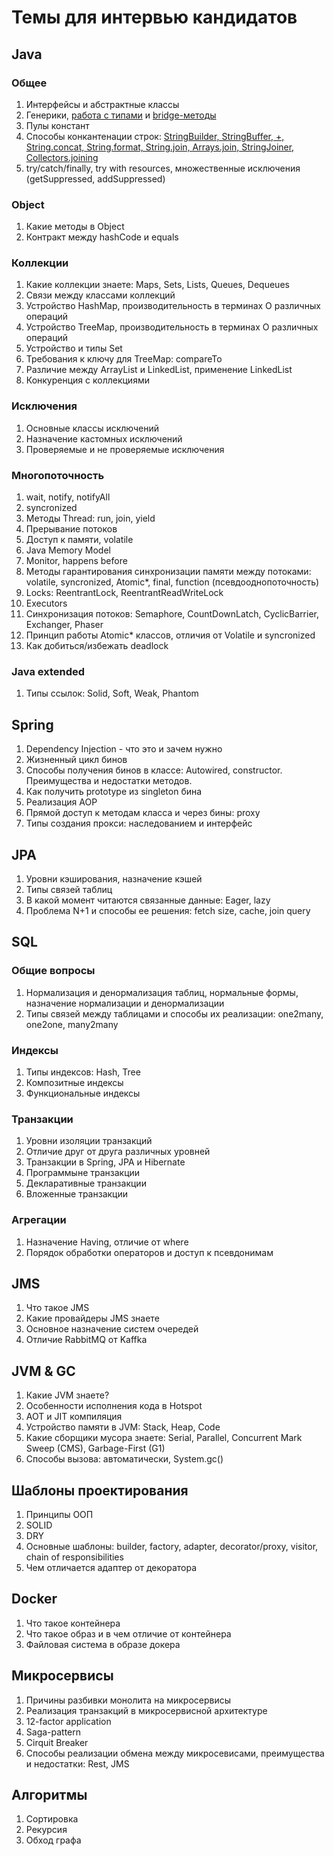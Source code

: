 # Темы для интервью кандидатов

## Java

### Общее
1. Интерфейсы и абстрактные классы
1. Генерики, [работа с типами](https://habr.com/ru/company/sberbank/blog/416413/) и [bridge-методы](https://docs.oracle.com/javase/tutorial/java/generics/bridgeMethods.html)
1. Пулы констант
1. Способы конкантенации строк: [StringBuilder, StringBuffer, +, String.concat, String.format, String.join, Arrays.join, StringJoiner, Collectors.joining](https://www.baeldung.com/java-strings-concatenation)
1. try/catch/finally, try with resources, множественные исключения (getSuppressed, addSuppressed)

### Object
1. Какие методы в Object
1. Контракт между hashCode и equals

### Коллекции

1. Какие коллекции знаете: Maps, Sets, Lists, Queues, Dequeues
1. Связи между классами коллекций
1. Устройство HashMap, производительность в терминах O различных операций
1. Устройство TreeMap, производительность в терминах O различных операций
1. Устройство и типы Set
1. Требования к ключу для TreeMap: compareTo
1. Различие между ArrayList и LinkedList, применение LinkedList
1. Конкуренция с коллекциями

### Исключения
1. Основные классы исключений
1. Назначение кастомных исключений
1. Проверяемые и не проверяемые исключения

### Многопоточность
1. wait, notify, notifyAll
1. syncronized
1. Методы Thread: run, join, yield
1. Прерывание потоков
1. Доступ к памяти, volatile
1. Java Memory Model
1. Monitor, happens before
1. Методы гарантирования синхронизации памяти между потоками: volatile, syncronized, Atomic*, final, function (псевдооднопоточность)
1. Locks: ReentrantLock, ReentrantReadWriteLock
1. Executors
1. Синхронизация потоков: Semaphore, CountDownLatch, CyclicBarrier, Exchanger<V>, Phaser
1. Принцип работы Atomic* классов, отличия от Volatile и syncronized
1. Как добиться/избежать deadlock
  
### Java extended
1. Типы ссылок: Solid, Soft, Weak, Phantom

## Spring
1. Dependency Injection - что это и зачем нужно
1. Жизненный цикл бинов
1. Способы получения бинов в классе: Autowired, constructor. Преимущества и недостатки методов.
1. Как получить prototype из singleton бина
1. Реализация AOP
1. Прямой доступ к методам класса и через бины: proxy
1. Типы создания прокси: наследованием и интерфейс

## JPA

1. Уровни кэширования, назначение кэшей
1. Типы связей таблиц
1. В какой момент читаются связанные данные: Eager, lazy
1. Проблема N+1 и способы ее решения: fetch size, cache, join query

## SQL

### Общие вопросы
1. Нормализация и денормализация таблиц, нормальные формы, назначение нормализации и денормализации
1. Типы связей между таблицами и способы их реализации: one2many, one2one, many2many

### Индексы
1. Типы индексов: Hash, Tree
1. Композитные индексы
1. Функциональные индексы

### Транзакции
1. Уровни изоляции транзакций
1. Отличие друг от друга различных уровней
1. Транзакции в Spring, JPA и Hibernate
1. Программыне транзакции
1. Декларативные транзакции
1. Вложенные транзакции

### Агрегации
1. Назначение Having, отличие от where
1. Порядок обработки операторов и доступ к псевдонимам

## JMS
1. Что такое JMS
1. Какие провайдеры JMS знаете
1. Основное назначение систем очередей
1. Отличие RabbitMQ от Kaffka

## JVM & GC
1. Какие JVM знаете?
1. Особенности исполнения кода в Hotspot
1. AOT и JIT компиляция
1. Устройство памяти в JVM: Stack, Heap, Code
1. Какие сборщики мусора знаете: Serial, Parallel, Concurrent Mark Sweep (CMS), Garbage-First (G1)
1. Способы вызова: автоматически, System.gc()

## Шаблоны проектирования
1. Принципы ООП
1. SOLID
1. DRY
1. Основные шаблоны: builder, factory, adapter, decorator/proxy, visitor, chain of responsibilities
1. Чем отличается адаптер от декоратора

## Docker
1. Что такое контейнера
1. Что такое образ и в чем отличие от контейнера
1. Файловая система в образе докера

## Микросервисы
1. Причины разбивки монолита на микросервисы
1. Реализация транзакций в микросервисной архитектуре
1. 12-factor application
1. Saga-pattern
1. Cirquit Breaker
1. Способы реализации обмена между микросевисами, преимущества и недостатки: Rest, JMS

## Алгоритмы
1. Сортировка
1. Рекурсия
1. Обход графа
